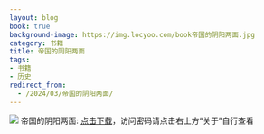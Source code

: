 ```yaml
---
layout: blog
book: true
background-image: https://img.locyoo.com/book帝国的阴阳两面.jpg
category: 书籍
title: 帝国的阴阳两面
tags:
- 书籍
- 历史
redirect_from:
  - /2024/03/帝国的阴阳两面/
---
```

![](https://img.locyoo.com/book帝国的阴阳两面.jpg)
帝国的阴阳两面: <a name = "ref1" href="https://url18.ctfile.com/f/50983618-1043590111-8fbc0d?p=3619">点击下载</a>，访问密码请点击右上方“关于”自行查看